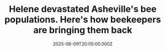 ---
title: "Helene devastated Asheville's bee populations. Here's how beekeepers are bringing them back"
date: 2025-06-09T20:05:00.000Z
category: Human Kindness
externalLink: "https://www.goodgoodgood.co/articles/asheville-north-carolina-bees-honeybees-helene"
image: ""
excerpt: "In North Carolina, over 500 beehives were lost during the devastating impacts of Hurricane Helene. Then nucleus hive donations started pouring in.…"
---